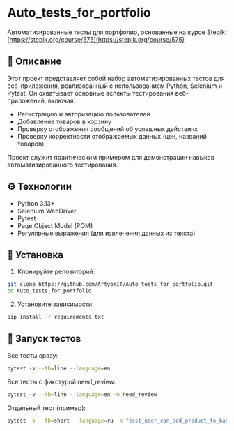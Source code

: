 # Auto_tests_for_portfolio

Автоматизированные тесты для портфолио, основанные на курсе Stepik: [https://stepik.org/course/575](https://stepik.org/course/575)

## 📘 Описание

Этот проект представляет собой набор автоматизированных тестов для веб-приложения, реализованный с использованием Python, Selenium и Pytest. Он охватывает основные аспекты тестирования веб-приложений, включая:

- Регистрацию и авторизацию пользователей
- Добавление товаров в корзину
- Проверку отображения сообщений об успешных действиях
- Проверку корректности отображаемых данных (цен, названий товаров)

Проект служит практическим примером для демонстрации навыков автоматизированного тестирования.

## ⚙️ Технологии

- Python 3.13+
- Selenium WebDriver
- Pytest
- Page Object Model (POM)
- Регулярные выражения (для извлечения данных из текста)

## 🚀 Установка

1. Клонируйте репозиторий:

```bash
git clone https://github.com/ArtyomIT/Auto_tests_for_portfolio.git
cd Auto_tests_for_portfolio
```

2. Установите зависимости:
   
```bash
pip install -r requirements.txt
```

## 🧪 Запуск тестов

Все тесты сразу:

```bash
pytest -v --tb=line --language=en 
```


Все тесты с фикстурой need_review:

```bash
pytest -v --tb=line --language=en -m need_review
```

Отдельный тест (пример):
```bash
pytest -v --tb=short --language=ru -k "test_user_can_add_product_to_basket"
```
